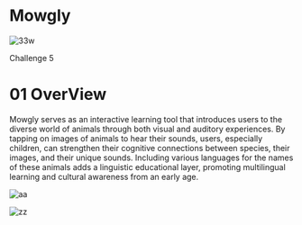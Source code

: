 # Mowgly
![33w](https://github.com/Olga039/Mowgly/assets/147190274/8bf4dacb-dd4a-4785-9dc8-e53565b2a414)

Challenge 5

# 01 OverView
Mowgly serves as an interactive learning tool that introduces users to the diverse world of animals through both visual and auditory experiences. By tapping on images of animals to hear their sounds, users, especially children, can strengthen their cognitive connections between species, their images, and their unique sounds. Including various languages for the names of these animals adds a linguistic educational layer, promoting multilingual learning and cultural awareness from an early age.

![aa](https://github.com/Olga039/Mowgly/assets/147190274/14df2950-3d04-4565-b6f8-f284a5927164)

![zz](https://github.com/Olga039/Mowgly/assets/147190274/42f7b686-f88e-49ab-a9fd-074c904e4a76)
